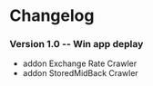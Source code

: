 # Changelog

### Version 1.0 -- Win app deplay
- addon Exchange Rate Crawler
- addon StoredMidBack Crawler